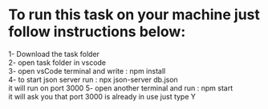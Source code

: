# To run this task on your machine just follow instructions below: 

1- Download the task folder  <br />
2- open task folder in vscode <br />
3- open vsCode terminal and write :  npm install <br />
4- to start json server run : npx json-server db.json  <br />
  it will run on port 3000
5- open another terminal and run :  npm start  <br /> 
  it will ask you that port 3000 is already in use just type  Y <br />
